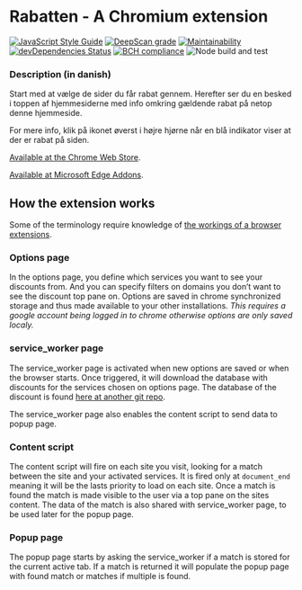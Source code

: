# Rabatten - A Chromium extension

[![JavaScript Style Guide](https://img.shields.io/badge/code_style-standard-brightgreen.svg)](https://standardjs.com)
[![DeepScan grade](https://deepscan.io/api/teams/5999/projects/7865/branches/86176/badge/grade.svg)](https://deepscan.io/dashboard#view=project&tid=5999&pid=7865&bid=86176)
[![Maintainability](https://api.codeclimate.com/v1/badges/7f37cac1b78f385627d2/maintainability)](https://codeclimate.com/github/zinen/Rabatten/maintainability)
[![devDependencies Status](https://status.david-dm.org/gh/zinen/rabatten.svg?type=dev)](https://david-dm.org/zinen/rabatten?type=dev)
[![BCH compliance](https://bettercodehub.com/edge/badge/zinen/Rabatten?branch=master)](https://bettercodehub.com/results/zinen/Rabatten)
![Node build and test](https://github.com/zinen/Rabatten/workflows/Node%20build%20and%20test/badge.svg)

### Description (in danish)

Start med at vælge de sider du får rabat gennem. Herefter ser du en besked i toppen af hjemmesiderne med info omkring gældende rabat på netop denne hjemmeside.

For mere info, klik på ikonet øverst i højre hjørne når en blå indikator viser at der er rabat på siden.

[Available at the Chrome Web Store](https://chromewebstore.google.com/detail/rabatten/ekaaoiehoehhfffifhgclflhjjkppdnc).

[Available at Microsoft Edge Addons](https://microsoftedge.microsoft.com/addons/detail/lmllmkiljoibjomgpofgaaccfcllebgf/).

## How the extension works

Some of the terminology require knowledge of [the workings of a browser extensions](https://developer.chrome.com/extensions).

### Options page

In the options page, you define which services you want to see your discounts from. And you can specify filters on domains you don’t want to see the discount top pane on.
Options are saved in chrome synchronized storage and thus made available to your other installations. 
*This requires a google account being logged in to chrome otherwise options are only saved localy.*

### service_worker page

The service_worker page is activated when new options are saved or when the browser starts. Once triggered, it will download the database with discounts for the services chosen on options page. The database of the discount is found [here at another git repo](https://github.com/zinen/rabatten-scraper#readme).

The service_worker page also enables the content script to send data to popup page.

### Content script

The content script will fire on each site you visit, looking for a match between the site and your activated services. It is fired only at `document_end` meaning it will be the lasts priority to load on each site. Once a match is found the match is made visible to the user via a top pane on the sites content. The data of the match is also shared with service_worker page, to be used later for the popup page.

### Popup page

The popup page starts by asking the service_worker if a match is stored for the current active tab. If a match is returned it will populate the popup page with found match or matches if multiple is found.
